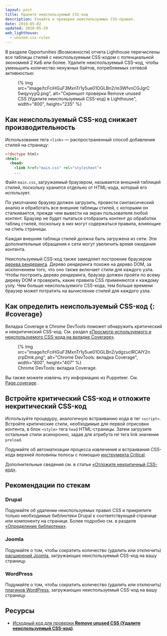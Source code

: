 ```yaml
---
layout: post
title: Удалите неиспользуемый CSS-код
description: Узнайте о проверке неиспользуемых CSS-правил.
date: 2019-05-02
updated: 2020-05-29
web_lighthouse:
  - unused-css-rules
---
```


В разделе Opportunities (Возможности) отчета Lighthouse перечислены все таблицы стилей с неиспользуемым CSS-кодом с потенциальной экономией 2 КиБ или более. Удалите неиспользуемый CSS-код, чтобы уменьшить количество ненужных байтов, потребляемых сетевой активностью:

<figure>{% Img src="image/tcFciHGuF3MxnTr1y5ue01OGLBn2/m3WfvnCGJgrC5wqyvyyQ.png", alt="Скриншот проверки Remove unused CSS (Удалите неиспользуемый CSS-код) в Lighthouse", width="800", height="235" %}</figure>

## Как неиспользуемый CSS-код снижает производительность

Использование тега `<link>` — распространенный способ добавления стилей на страницу:

```html
<!doctype html>
<html>
  <head>
    <link href="main.css" rel="stylesheet">
    ...
```

Файл `main.css`, загружаемый браузером, называется внешней таблицей стилей, поскольку хранится отдельно от HTML-кода, который его использует.

По умолчанию браузер должен загрузить, провести синтаксический анализ и обработать все внешние таблицы стилей, с которыми он сталкивается, прежде чем вывести на экран пользователя любой контент. Браузер не будет пытаться отобразить контент до обработки таблиц стилей, поскольку в них могут содержаться правила, влияющие на стиль страницы.

Каждая внешняя таблица стилей должна быть загружена из сети. Эти дополнительные обращения к сети могут увеличить время ожидания контента.

Неиспользуемый CSS-код также замедляет построение браузером [дерева рендеринга](https://developers.google.com/web/fundamentals/performance/critical-rendering-path/render-tree-construction). Дерево рендеринга похоже на дерево DOM, за исключением того, что оно также включает стили для каждого узла. Чтобы построить дерево рендеринга, браузер должен пройти по всему дереву DOM и проверить, какие правила CSS применяются к каждому узлу. Чем больше неиспользуемого CSS-кода, тем больше времени браузер может потратить на вычисление стилей для каждого узла.

## Как определить неиспользуемый CSS-код {: #coverage}

Вкладка Coverage в Chrome DevTools поможет обнаружить критический и некритический CSS-код. См. раздел [«Просмотр используемого и неиспользуемого CSS-кода на вкладке Coverage»](https://developer.chrome.com/docs/devtools/css/reference/#coverage).

<figure>{% Img src="image/tcFciHGuF3MxnTr1y5ue01OGLBn2/ydgzuclRCAlY2nzrpDmk.png", alt="Chrome DevTools: вкладка Coverage", width="800", height="407" %} <figcaption> Chrome DevTools: вкладка Coverage. </figcaption></figure>

Вы также можете извлечь эту информацию из Puppeteer. См. [Page.coverage](https://github.com/GoogleChrome/puppeteer/blob/master/docs/api.md#pagecoverage) .

## Встройте критический CSS-код и отложите некритический CSS-код

Используйте процедуру, аналогичную встраиванию кода в тег `<script>`. Встройте критические стили, необходимые для первой отрисовки контента, в блок `<style>` тега `head` HTML-страницы. Затем загрузите остальные стили асинхронно, задав для атрибута rel тега link значение `preload`.

Подумайте об автоматизации процесса извлечения и встраивания CSS-кода верхней половины полосы с помощью [инструмента Critical](https://github.com/addyosmani/critical/blob/master/README.md).

Дополнительные сведения см. в статье [«Отложите некритичный CSS-код»](/defer-non-critical-css).

## Рекомендации по стекам

### Drupal

Подумайте об удалении неиспользуемых правил CSS и прикрепите только необходимые библиотеки Drupal к соответствующей странице или компоненту на странице. Более подробно см. в разделе [«Определение библиотеки»](https://www.drupal.org/docs/8/creating-custom-modules/adding-stylesheets-css-and-javascript-js-to-a-drupal-8-module#library).

### Joomla

Подумайте о том, чтобы сократить количество (удалить или отключить) [расширений Joomla](https://extensions.joomla.org/), загружающих неиспользуемый CSS-код на вашу страницу.

### WordPress

Подумайте о том, чтобы сократить количество (удалить или отключить) [плагинов WordPress](https://wordpress.org/plugins/), загружающих неиспользуемый CSS-код на вашу страницу.

## Ресурсы

- [Исходный код для проверки **Remove unused CSS (Удалите неиспользуемый CSS-код)**](https://github.com/GoogleChrome/lighthouse/blob/master/lighthouse-core/audits/byte-efficiency/unused-css-rules.js).
